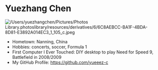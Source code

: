 # Yuezhang Chen

![/Users/yuezhangchen/Pictures/Photos Library.photoslibrary/resources/derivatives/6/6C8AEBCC-BA1F-4BDA-8D81-E3892A014EC3_1_105_c.jpeg](myphoto.jpg)

- Hometown: Nanning, China
- Hobbies: concerts, soccer, Formula 1
- First Computer I Ever Touched: DIY desktop to play Need for Speed 9, Battlefield in 2008/2009
- My GitHub Profile: https://github.com/yueeez-c